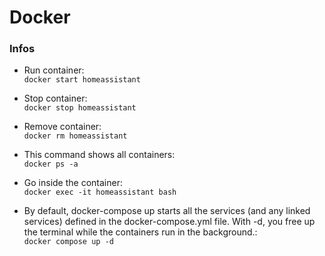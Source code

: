 # Docker


### Infos

- Run container:<br>
`docker start homeassistant`

- Stop container:<br>
`docker stop homeassistant`

- Remove container:<br>
`docker rm homeassistant`


- This command shows all containers:<br>
`docker ps -a`

- Go inside the container:<br>
`docker exec -it homeassistant bash`


- By default, docker-compose up starts all the services (and any linked services) defined in the docker-compose.yml file. With -d, you free up the terminal while the containers run in the background.:<br>
`docker compose up -d`
